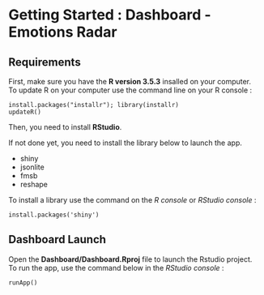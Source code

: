 # Getting Started : Dashboard - Emotions Radar
## Requirements
First, make sure you have the **R version 3.5.3** insalled on your computer.  
To update R on your computer use the command line on your R console :

    install.packages("installr"); library(installr)
    updateR()

Then, you need to install **RStudio**.

If not done yet, you need to install the library below to launch the app.  
* shiny
* jsonlite
* fmsb
* reshape

To install a library use the command on the *R console* or *RStudio console* :

    install.packages('shiny')

## Dashboard Launch
Open the __Dashboard/Dashboard.Rproj__ file to launch the Rstudio project.  
To run the app, use the command below in the *RStudio console* :  

    runApp()
